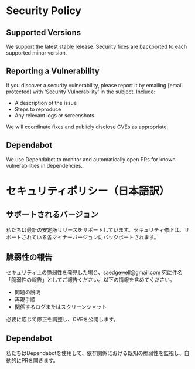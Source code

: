 # Security Policy

## Supported Versions
We support the latest stable release. Security fixes are backported to each supported minor version.

## Reporting a Vulnerability
If you discover a security vulnerability, please report it by emailing [email protected] with 'Security Vulnerability' in the subject. Include:
- A description of the issue
- Steps to reproduce
- Any relevant logs or screenshots

We will coordinate fixes and publicly disclose CVEs as appropriate.

## Dependabot
We use Dependabot to monitor and automatically open PRs for known vulnerabilities in dependencies.

# セキュリティポリシー（日本語訳）

## サポートされるバージョン
私たちは最新の安定版リリースをサポートしています。セキュリティ修正は、サポートされている各マイナーバージョンにバックポートされます。

## 脆弱性の報告
セキュリティ上の脆弱性を発見した場合、saedgewell@gmail.com 宛に件名「脆弱性の報告」としてご報告ください。以下の情報を含めてください。
- 問題の説明
- 再現手順
- 関係するログまたはスクリーンショット

必要に応じて修正を調整し、CVEを公開します。

## Dependabot
私たちはDependabotを使用して、依存関係における既知の脆弱性を監視し、自動的にPRを開きます。 